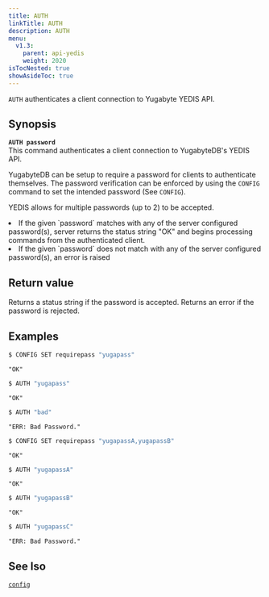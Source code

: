 ```yaml
---
title: AUTH
linkTitle: AUTH
description: AUTH
menu:
  v1.3:
    parent: api-yedis
    weight: 2020
isTocNested: true
showAsideToc: true
---
```

`AUTH` authenticates a client connection to Yugabyte YEDIS API.

## Synopsis

<b>`AUTH password`</b><br>
This command authenticates a client connection to YugabyteDB's YEDIS API.

YugabyteDB can be setup to require a password for clients to authenticate themselves. The password verification can be enforced by using the `CONFIG` command to set the intended password (See `CONFIG`).

YEDIS allows for multiple passwords (up to 2) to be accepted.
<li>If the given `password` matches with any of the server configured password(s), server returns the status string "OK" and begins processing commands from the authenticated client.</li>
<li>If the given `password` does not match with any of the server configured password(s), an error is raised</li>

## Return value

Returns a status string if the password is accepted. Returns an error if the password is rejected.

## Examples

```sh
$ CONFIG SET requirepass "yugapass"
```

```
"OK"
```

```sh
$ AUTH "yugapass"
```

```
"OK"
```

```sh
$ AUTH "bad"
```

```
"ERR: Bad Password."
```

```sh
$ CONFIG SET requirepass "yugapassA,yugapassB"
```

```
"OK"
```

```sh
$ AUTH "yugapassA"
```

```
"OK"
```

```sh
$ AUTH "yugapassB"
```

```
"OK"
```

```sh
$ AUTH "yugapassC"
```

```
"ERR: Bad Password."
```

## See lso

[`config`](../config/)

